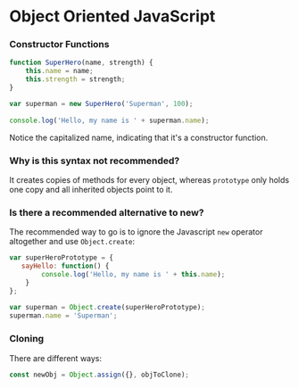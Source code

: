 # Object Oriented JavaScript

### Constructor Functions
```javascript
function SuperHero(name, strength) {  
    this.name = name;
    this.strength = strength;
}

var superman = new SuperHero('Superman', 100);
 
console.log('Hello, my name is ' + superman.name); 
```
Notice the capitalized name, indicating that it's a constructor function.

### Why is this syntax not recommended?
It creates copies of methods for every object, whereas `prototype` only holds one copy and all inherited objects point to it.

### Is there a recommended alternative to new?
The recommended way to go is to ignore the Javascript `new` operator altogether and use `Object.create`:
```javascript
var superHeroPrototype = {  
   sayHello: function() {
        console.log('Hello, my name is ' + this.name);
    } 
};
 
var superman = Object.create(superHeroPrototype);  
superman.name = 'Superman';
```

### Cloning
There are different ways:
```javascript
const newObj = Object.assign({}, objToClone);
```